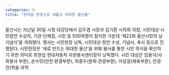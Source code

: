 ```yaml
---
categories: h
title: "한마음 한뜻으로 새롭고 위대한 울산을"
---
```

울산시는 지난달 30일 시청 대강당에서 김두겸 시장과 김기환 시의회 의장, 시민대상·시민창안 수상자, 기관·단체장, 시민 등 500여명이 참석한 가운데 ‘제22회 울산시민의 날 기념식’을 개최했다. 행사는 시민헌장 낭독, 시민대상·창안 수상, 기념사, 축사 등으로 진행된다. 시민헌장은 ‘새로 만드는 위대한 울산’을 위해 봉사를 통한 시민 의식을 확산하기 위한 의미로 최현섭 현대자동차 자원봉사센터장이 낭독했다. 시민 대상은 임용식(사회봉사 부문), 손수민(안전·환경부문), 최종두(문화·관광부문), 이성걸(체육부문), 안경관(학술·과학